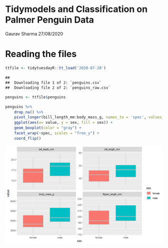 Tidymodels and Classification on Palmer Penguin Data
================
Gaurav Sharma
27/08/2020

# Reading the files

``` r
ttfile <- tidytuesdayR::tt_load('2020-07-28')
```

    ## 
    ##  Downloading file 1 of 2: `penguins.csv`
    ##  Downloading file 2 of 2: `penguins_raw.csv`

``` r
penguins <- ttfile$penguins
```

``` r
penguins %>% 
    drop_na() %>%
    pivot_longer(bill_length_mm:body_mass_g, names_to = 'spec', values_to = 'value') %>% 
    ggplot(aes(x= value, y = sex, fill = sex)) +
    geom_boxplot(color = "gray") +
    facet_wrap(~spec, scales = "free_y") +
    coord_flip()
```

![](index_files/figure-gfm/unnamed-chunk-2-1.png)<!-- -->
